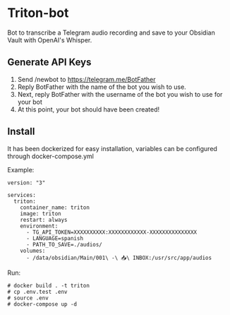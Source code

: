 # Triton-bot


Bot to transcribe a Telegram audio recording and save to your Obsidian Vault with OpenAI's Whisper.
  

## Generate API Keys

1. Send /newbot to https://telegram.me/BotFather
2. Reply BotFather with the name of the bot you wish to use.
3. Next, reply BotFather with the username of the bot you wish to use for your bot
4. At this point, your bot should have been created!
  

## Install

It has been dockerized for easy installation, variables can be configured through docker-compose.yml

Example:
```
version: "3"

services:
  triton:
    container_name: triton
    image: triton
    restart: always
    environment:
      - TG_API_TOKEN=XXXXXXXXXX:XXXXXXXXXXXX-XXXXXXXXXXXXXXX
      - LANGUAGE=spanish
      - PATH_TO_SAVE=./audios/
    volumes:
      - /data/obsidian/Main/001\ -\ 📥\ INBOX:/usr/src/app/audios

```

Run:
```
# docker build . -t triton
# cp .env.test .env
# source .env
# docker-compose up -d
```